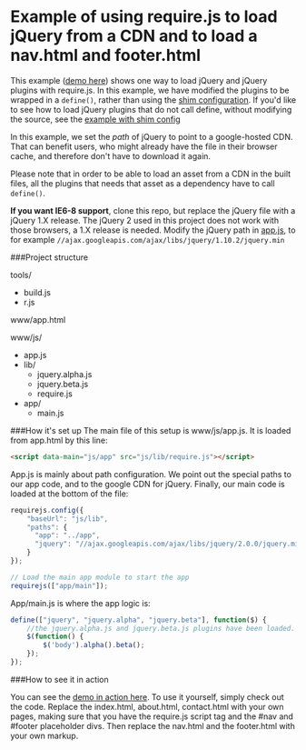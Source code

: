 Example of using require.js to load jQuery from a CDN and to load a nav.html and footer.html
====

This example ([demo here](https://rhildred.github.io/staticFramework/www)) shows one way to load jQuery and jQuery plugins with require.js. In this example, we have modified the plugins to be wrapped in a `define()`, rather than using the [shim configuration](http://requirejs.org/docs/api.html#config-shim). If you'd like to see how to load jQuery plugins that do not call define, without modifying the source, see the [example with shim config](http://github.com/requirejs/example-jquery-shim/)

In this example, we set the *path* of jQuery to point to a google-hosted CDN. That can benefit users, who might already have the file in their browser cache, and therefore don't have to download it again.

Please note that in order to be able to load an asset from a CDN in the built files, all the plugins that needs that asset as a dependency have to call `define()`.

**If you want IE6-8 support**, clone this repo, but replace the jQuery file with a jQuery 1.X release. The jQuery 2 used in this project does not work with those browsers, a 1.X release is needed. Modify the jQuery path in [app.js](https://github.com/requirejs/example-jquery-cdn/blob/master/www/js/app.js#L9), to for example `//ajax.googleapis.com/ajax/libs/jquery/1.10.2/jquery.min`

###Project structure

tools/

- build.js
- r.js

www/app.html

www/js/

- app.js
- lib/
    - jquery.alpha.js
    - jquery.beta.js
    - require.js
- app/
    - main.js

###How it's set up
The main file of this setup is www/js/app.js. It is loaded from app.html by this line:
```html
<script data-main="js/app" src="js/lib/require.js"></script>
```

App.js is mainly about path configuration. We point out the special paths to our app code, and to the google CDN for jQuery. Finally, our main code is loaded at the bottom of the file:

```javascript
requirejs.config({
    "baseUrl": "js/lib",
    "paths": {
      "app": "../app",
      "jquery": "//ajax.googleapis.com/ajax/libs/jquery/2.0.0/jquery.min"
    }
});

// Load the main app module to start the app
requirejs(["app/main"]);
```

App/main.js is where the app logic is:

```javascript
define(["jquery", "jquery.alpha", "jquery.beta"], function($) {
    //the jquery.alpha.js and jquery.beta.js plugins have been loaded.
    $(function() {
        $('body').alpha().beta();
    });
});
```

###How to see it in action

You can see the [demo in action here](https://rhildred.github.io/staticFramework/www). To use it yourself, simply check out the code. Replace the index.html, about.html, contact.html with your own pages, making sure that you have the require.js script tag and the #nav and #footer placeholder divs. Then replace the nav.html and the footer.html with your own markup.

